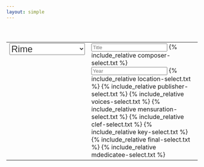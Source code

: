 ```yaml
---
layout: simple
---
```


<style>

.select {
	font-size: 18pt;
	color: #333;
}

</style>


<table style="padding-top:40px; padding-bottom:40px" width="100%">
<tr><td style="width:200px; vertical-align:top">

<select class="genre select">
	<option value="rime">Rime</option>
	<option value="gerusalemme">Gerusalemme</option>
	<option value="aminta">Aminta</option>
	<option value="ecloghe">Ecloghe</option>
	<option value="rinaldo">Rinaldo</option>
	<option value="lagrime">Lagrime</option>
	<option value="torrismondo">Re Torrismondo</option>
	<option value="conquistata">Gerusalemme c.</option>
</select>

<br>
<div id="work-count"></div>
</td><td style="vertical-align:top">
<input style="width:200px;" placeholder="Title" id="browse-title" value="" />
{% include_relative composer-select.txt %}
<input style="width:200px;" placeholder="Year" id="browse-year" value="" />
{% include_relative location-select.txt %}
{% include_relative publisher-select.txt %}
<!--
<input style="width:200px;" placeholder="Orig. voices" id="browse-ovoices" value="" />
<input style="width:200px;" placeholder="Extant voices" id="browse-evoices" value="" />
-->
{% include_relative voices-select.txt %}
{% include_relative mensuration-select.txt %}
{% include_relative clef-select.txt %}
{% include_relative key-select.txt %}
{% include_relative final-select.txt %}
{% include_relative mdedicatee-select.txt %}

</td>
</tr>
</table>

<div id="browse-results">

</div>

